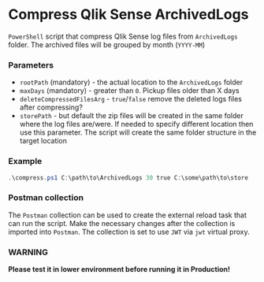 # Compress Qlik Sense ArchivedLogs

`PowerShell` script that compress Qlik Sense log files from `ArchivedLogs` folder. The archived files will be grouped by month (`YYYY-MM`)

### Parameters

- `rootPath` (mandatory) - the actual location to the `ArchivedLogs` folder
- `maxDays` (mandatory) - greater than `0`. Pickup files older than X days
- `deleteCompressedFilesArg` - `true`/`false` remove the deleted logs files after compressing?
- `storePath` - but default the zip files will be created in the same folder where the log files are/were. If needed to specify different location then use this parameter. The script will create the same folder structure in the target location

### Example

```powershell
.\compress.ps1 C:\path\to\ArchivedLogs 30 true C:\some\path\to\store
```

### Postman collection

The `Postman` collection can be used to create the external reload task that can run the script. Make the necessary changes after the collection is imported into `Postman`. The collection is set to use `JWT` via `jwt` virtual proxy.

### WARNING

**Please test it in lower environment before running it in Production!**
